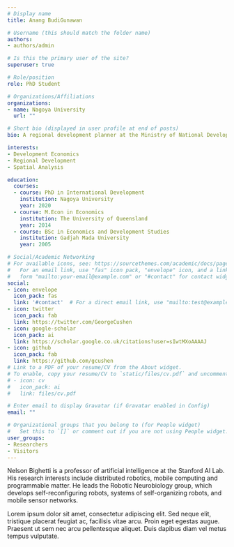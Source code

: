 ```yaml
---
# Display name
title: Anang BudiGunawan

# Username (this should match the folder name)
authors:
- authors/admin

# Is this the primary user of the site?
superuser: true

# Role/position
role: PhD Student

# Organizations/Affiliations
organizations:
- name: Nagoya University
  url: ""

# Short bio (displayed in user profile at end of posts)
bio: A regional development planner at the Ministry of National Development Planning Republic of Indonesia (BAPPENAS). Currently studying for doctoral program at the Graduate School of International Development, Nagoya University. Interested in Economics particularly in the area of Development Economics, Regional Economics, and Spatial Analysis. .

interests:
- Development Economics
- Regional Development
- Spatial Analysis

education:
  courses:
  - course: PhD in International Development
    institution: Nagoya University
    year: 2020
  - course: M.Econ in Economics
    institution: The University of Queensland
    year: 2014
  - course: BSc in Economics and Development Studies
    institution: Gadjah Mada University
    year: 2005

# Social/Academic Networking
# For available icons, see: https://sourcethemes.com/academic/docs/page-builder/#icons
#   For an email link, use "fas" icon pack, "envelope" icon, and a link in the
#   form "mailto:your-email@example.com" or "#contact" for contact widget.
social:
- icon: envelope
  icon_pack: fas
  link: '#contact'  # For a direct email link, use "mailto:test@example.org".
- icon: twitter
  icon_pack: fab
  link: https://twitter.com/GeorgeCushen
- icon: google-scholar
  icon_pack: ai
  link: https://scholar.google.co.uk/citations?user=sIwtMXoAAAAJ
- icon: github
  icon_pack: fab
  link: https://github.com/gcushen
# Link to a PDF of your resume/CV from the About widget.
# To enable, copy your resume/CV to `static/files/cv.pdf` and uncomment the lines below.
# - icon: cv
#   icon_pack: ai
#   link: files/cv.pdf

# Enter email to display Gravatar (if Gravatar enabled in Config)
email: ""

# Organizational groups that you belong to (for People widget)
#   Set this to `[]` or comment out if you are not using People widget.
user_groups:
- Researchers
- Visitors
---
```


Nelson Bighetti is a professor of artificial intelligence at the Stanford AI Lab. His research interests include distributed robotics, mobile computing and programmable matter. He leads the Robotic Neurobiology group, which develops self-reconfiguring robots, systems of self-organizing robots, and mobile sensor networks.

Lorem ipsum dolor sit amet, consectetur adipiscing elit. Sed neque elit, tristique placerat feugiat ac, facilisis vitae arcu. Proin eget egestas augue. Praesent ut sem nec arcu pellentesque aliquet. Duis dapibus diam vel metus tempus vulputate.
